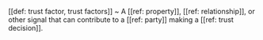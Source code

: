 [[def: trust factor, trust factors]]
~ A [[ref: property]], [[ref: relationship]], or other signal that can contribute to a [[ref: party]] making a [[ref: trust decision]].

